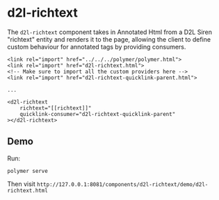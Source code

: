 # d2l-richtext

The `d2l-richtext` component takes in Annotated Html from a D2L Siren "richtext" entity and renders it to the page, allowing the client to define custom behaviour for annotated tags by providing consumers.

```
<link rel="import" href="../../../polymer/polymer.html">
<link rel="import" href="d2l-richtext.html">
<!-- Make sure to import all the custom providers here -->
<link rel="import" href="d2l-richtext-quicklink-parent.html">

...

<d2l-richtext
	richtext="[[richtext]]"
	quicklink-consumer="d2l-richtext-quicklink-parent"
></d2l-richtext>
```

## Demo

Run:

```
polymer serve
```

Then visit `http://127.0.0.1:8081/components/d2l-richtext/demo/d2l-richtext.html`

